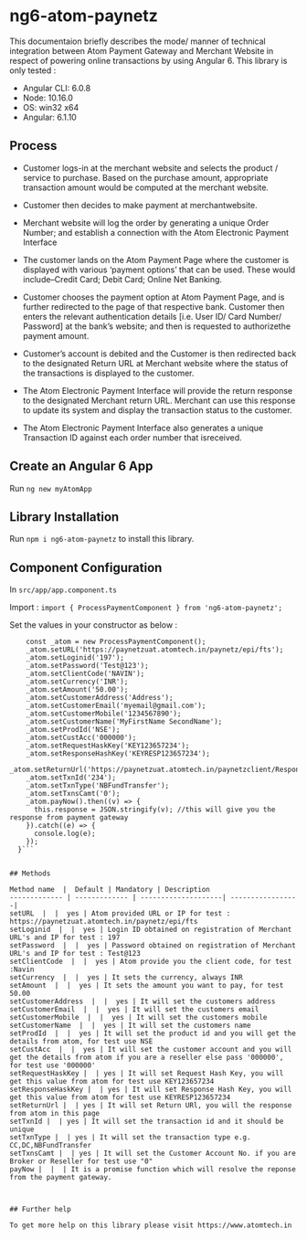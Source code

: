 # ng6-atom-paynetz

This documentaion briefly describes the mode/ manner of technical integration between Atom Payment
Gateway and Merchant Website in respect of powering online transactions by using Angular 6. This library is only tested :

* Angular CLI: 6.0.8
* Node: 10.16.0
* OS: win32 x64
* Angular: 6.1.10

## Process

* Customer logs-in at the merchant website and selects the product / service to purchase.
Based on the purchase amount, appropriate transaction amount would be computed at the
merchant website.

* Customer then decides to make payment at merchantwebsite.

* Merchant website will log the order by generating a unique Order Number; and establish a
connection with the Atom Electronic Payment Interface

* The customer lands on the Atom Payment Page where the customer is displayed with
various ‘payment options’ that can be used. These would include–Credit Card; Debit Card;
Online Net Banking.

* Customer chooses the payment option at Atom Payment Page, and is further redirected to
the page of that respective bank. Customer then enters the relevant authentication details
[i.e. User ID/ Card Number/ Password] at the bank’s website; and then is requested to
authorizethe payment amount.

* Customer’s account is debited and the Customer is then redirected back to the designated
Return URL at Merchant website where the status of the transactions is displayed to the
customer.

* The Atom Electronic Payment Interface will provide the return response to the designated
Merchant return URL. Merchant can use this response to update its system and display the
transaction status to the customer.

* The Atom Electronic Payment Interface also generates a unique Transaction ID against each
order number that isreceived.


## Create an Angular 6 App

Run `ng new myAtomApp`

## Library Installation

Run `npm i ng6-atom-paynetz` to install this library.

## Component Configuration 

In  `src/app/app.component.ts` 

Import :
`import { ProcessPaymentComponent } from 'ng6-atom-paynetz';`

Set the values in your constructor as below :
```constructor () {
    const _atom = new ProcessPaymentComponent();
    _atom.setURL('https://paynetzuat.atomtech.in/paynetz/epi/fts');
    _atom.setLoginid('197');
    _atom.setPassword('Test@123');
    _atom.setClientCode('NAVIN');
    _atom.setCurrency('INR');
    _atom.setAmount('50.00');
    _atom.setCustomerAddress('Address');
    _atom.setCustomerEmail('myemail@gmail.com');
    _atom.setCustomerMobile('1234567890');
    _atom.setCustomerName('MyFirstName SecondName');
    _atom.setProdId('NSE');
    _atom.setCustAcc('000000');
    _atom.setRequestHaskKey('KEY123657234');
    _atom.setResponseHashKey('KEYRESP123657234');
    _atom.setReturnUrl('https://paynetzuat.atomtech.in/paynetzclient/ResponseParam.jsp');
    _atom.setTxnId('234');
    _atom.setTxnType('NBFundTransfer');
    _atom.setTxnsCamt('0');
    _atom.payNow().then((v) => {
      this.response = JSON.stringify(v); //this will give you the response from payment gateway
    }).catch((e) => {
      console.log(e);
    });
  }```


## Methods

Method name  |  Default | Mandatory | Description
------------- | ------------- | --------------------| -----------------|
setURL  |  |  yes | Atom provided URL or IP for test : https://paynetzuat.atomtech.in/paynetz/epi/fts
setLoginid  |  |  yes | Login ID obtained on registration of Merchant URL's and IP for test : 197
setPassword  |  |  yes | Password obtained on registration of Merchant URL's and IP for test : Test@123
setClientCode  |  |  yes | Atom provide you the client code, for test :Navin
setCurrency  |  |  yes | It sets the currency, always INR
setAmount  |  |  yes | It sets the amount you want to pay, for test 50.00
setCustomerAddress  |  |  yes | It will set the customers address
setCustomerEmail  |  |  yes | It will set the customers email
setCustomerMobile  |  |  yes | It will set the customers mobile
setCustomerName  |  |  yes | It will set the customers name
setProdId  |  |  yes | It will set the product id and you will get the details from atom, for test use NSE
setCustAcc  |  |  yes | It will set the customer account and you will get the details from atom if you are a reseller else pass '000000', for test use '000000'
setRequestHaskKey |  | yes | It will set Request Hash Key, you will get this value from atom for test use KEY123657234
setResponseHaskKey |  | yes | It will set Response Hash Key, you will get this value from atom for test use KEYRESP123657234
setReturnUrl |  | yes | It will set Return URl, you will the response from atom in this page
setTxnId |  | yes | It will set the transaction id and it should be unique
setTxnType |  | yes | It will set the transaction type e.g. CC,DC,NBFundTransfer
setTxnsCamt |  | yes | It will set the Customer Account No. if you are Broker or Reseller for test use "0"
payNow |  |  | It is a promise function which will resolve the reponse from the payment gateway.



## Further help

To get more help on this library please visit https://www.atomtech.in
